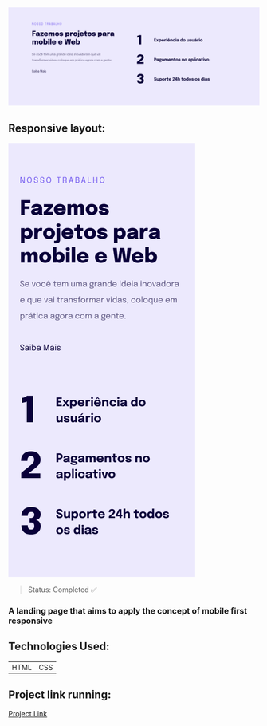 <img src="/Images/Projeto04.png"/>

## Responsive layout:

<img src="/Images/Projeto04-mobile.png"/>

> Status: Completed ✅

### A landing page that aims to apply the concept of mobile first responsive

## Technologies Used:

<table>
  <tr>
    <td>HTML</td>
    <td>CSS</td>
  </tr>
</table>

## Project link running:
<a target="_blank" href="https://explore-challenge-04.vercel.app/">Project Link</a>
